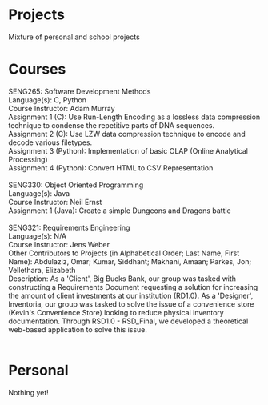 # Projects
Mixture of personal and school projects

# Courses
SENG265: Software Development Methods<br>
Language(s): C, Python<br>
Course Instructor: Adam Murray<br>
Assignment 1 (C): Use Run-Length Encoding as a lossless data compression technique to condense the repetitive parts of DNA sequences.<br>
Assignment 2 (C): Use LZW data compression technique to encode and decode various filetypes.<br>
Assignment 3 (Python): Implementation of basic OLAP (Online Analytical Processing)<br>
Assignment 4 (Python): Convert HTML to CSV Representation<br>
<br>
SENG330: Object Oriented Programming<br>
Language(s): Java<br>
Course Instructor: Neil Ernst<br>
Assignment 1 (Java): Create a simple Dungeons and Dragons battle<br>
<br>
SENG321: Requirements Engineering<br>
Language(s): N/A<br>
Course Instructor: Jens Weber<br>
Other Contributors to Projects (in Alphabetical Order; Last Name, First Name): Abdulaziz, Omar; Kumar, Siddhant; Makhani, Amaan; Parkes, Jon; Vellethara, Elizabeth<br>
Description: As a 'Client', Big Bucks Bank, our group was tasked with constructing a Requirements Document requesting a solution for increasing the amount of client investments at our institution (RD1.0). As a 'Designer', Inventoria, our group was tasked to solve the issue of a convenience store (Kevin's Convenience Store) looking to reduce physical inventory documentation. Through RSD1.0 - RSD_Final, we developed a theoretical web-based application to solve this issue.<br>
<br>
# Personal
Nothing yet!
